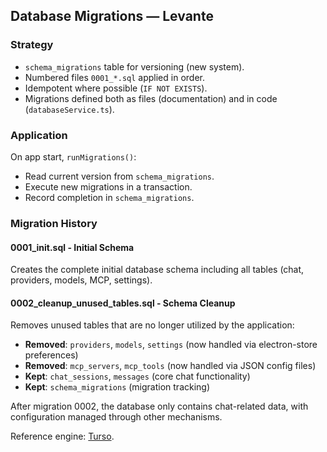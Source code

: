 ## Database Migrations — Levante

### Strategy
- `schema_migrations` table for versioning (new system).
- Numbered files `0001_*.sql` applied in order.
- Idempotent where possible (`IF NOT EXISTS`).
- Migrations defined both as files (documentation) and in code (`databaseService.ts`).

### Application
On app start, `runMigrations()`:
- Read current version from `schema_migrations`.
- Execute new migrations in a transaction.
- Record completion in `schema_migrations`.

### Migration History

#### 0001_init.sql - Initial Schema
Creates the complete initial database schema including all tables (chat, providers, models, MCP, settings).

#### 0002_cleanup_unused_tables.sql - Schema Cleanup
Removes unused tables that are no longer utilized by the application:
- **Removed**: `providers`, `models`, `settings` (now handled via electron-store preferences)
- **Removed**: `mcp_servers`, `mcp_tools` (now handled via JSON config files)
- **Kept**: `chat_sessions`, `messages` (core chat functionality)
- **Kept**: `schema_migrations` (migration tracking)

After migration 0002, the database only contains chat-related data, with configuration managed through other mechanisms.

Reference engine: [Turso](https://turso.tech/).


